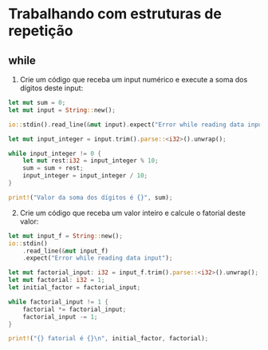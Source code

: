 # Trabalhando com estruturas de repetição

## while

1. Crie um código que receba um input numérico e execute a soma dos dígitos deste input:

```rust
let mut sum = 0;
let mut input = String::new();

io::stdin().read_line(&mut input).expect("Error while reading data input");

let mut input_integer = input.trim().parse::<i32>().unwrap();

while input_integer != 0 {
    let mut rest:i32 = input_integer % 10;
    sum = sum + rest;
    input_integer = input_integer / 10;
}

print!("Valor da soma dos dígitos é {}", sum);

```

2. Crie um código que receba um valor inteiro e calcule o fatorial deste valor:

```rust
let mut input_f = String::new();
io::stdin()
    .read_line(&mut input_f)
    .expect("Error while reading data input");

let mut factorial_input: i32 = input_f.trim().parse::<i32>().unwrap();
let mut factorial: i32 = 1;
let initial_factor = factorial_input;

while factorial_input != 1 {
    factorial *= factorial_input;
    factorial_input -= 1;
}

print!("{} fatorial é {}\n", initial_factor, factorial);
```
